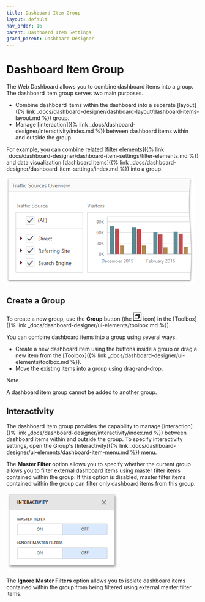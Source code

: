 ```yaml
---
title: Dashboard Item Group
layout: default
nav_order: 16
parent: Dashboard Item Settings
grand_parent: Dashboard Designer
---
```

# Dashboard Item Group
The Web Dashboard allows you to combine dashboard items into a group. The dashboard item group serves two main purposes.
* Combine dashboard items within the dashboard into a separate [layout]({% link _docs/dashboard-designer/dashboard-layout/dashboard-items-layout.md %}) group.
* Manage [interaction]({% link _docs/dashboard-designer/interactivity/index.md %}) between dashboard items within and outside the group.

For example, you can combine related [filter elements]({% link _docs/dashboard-designer/dashboard-item-settings/filter-elements.md %}) and data visualization [dashboard items]({% link _docs/dashboard-designer/dashboard-item-settings/index.md %}) into a group.

![wdd-dashboard-group](/assets/images/dashboards/img125758.png)

## Create a Group
To create a new group, use the **Group** button (the ![wdd-group-icon](/assets/images/dashboards/img125759.png) icon) in the [Toolbox]({% link _docs/dashboard-designer/ui-elements/toolbox.md %}).

You can combine dashboard items into a group using several ways.
* Create a new dashboard item using the buttons inside a group or drag a new item from the [Toolbox]({% link _docs/dashboard-designer/ui-elements/toolbox.md %}).
* Move the existing items into a group using drag-and-drop.

> [!NOTE]
> A dashboard item group cannot be added to another group.

## Interactivity
The dashboard item group provides the capability to manage [interaction]({% link _docs/dashboard-designer/interactivity/index.md %}) between dashboard items within and outside the group. To specify interactivity settings, open the Group's [Interactivity]({% link _docs/dashboard-designer/ui-elements/dashboard-item-menu.md %}) menu.

The **Master Filter** option allows you to specify whether the current group allows you to filter external dashboard items using master filter items contained within the group. If this option is disabled, master filter items contained within the group can filter only dashboard items from this group.

![wdd-group-interactivity](/assets/images/dashboards/img125761.png)

The **Ignore Master Filters** option allows you to isolate dashboard items contained within the group from being filtered using external master filter items.